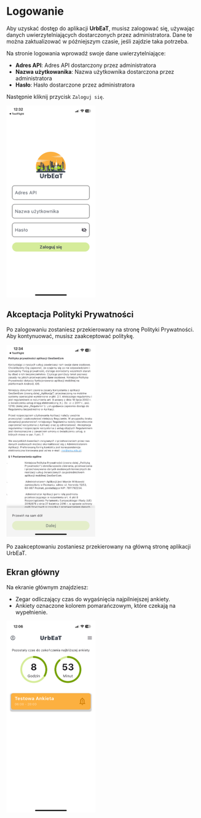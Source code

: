 # Logowanie

Aby uzyskać dostęp do aplikacji **UrbEaT**, musisz zalogować się, używając danych uwierzytelniających dostarczonych przez administratora. Dane te można zaktualizować w późniejszym czasie, jeśli zajdzie taka potrzeba.

Na stronie logowania wprowadź swoje dane uwierzytelniające:
- **Adres API**: Adres API dostarczony przez administratora
- **Nazwa użytkowanika**: Nazwa użytkownika dostarczona przez administratora
- **Hasło**: Hasło dostarczone przez administratora

Następnie kliknij przycisk `Zaloguj się`.

<img alt="alt text" height="500" src="imgs/login_screen.PNG"/>

## Akceptacja Polityki Prywatności
Po zalogowaniu zostaniesz przekierowany na stronę Polityki Prywatności. Aby kontynuować, musisz zaakceptować politykę.

<img alt="alt text" height="500" src="imgs/privacy_policy_screen.PNG"/>

Po zaakceptowaniu zostaniesz przekierowany na główną stronę aplikacji UrbEaT.

## Ekran główny
Na ekranie głównym znajdziesz:
- Zegar odliczający czas do wygaśnięcia najpilniejszej ankiety.
- Ankiety oznaczone kolorem pomarańczowym, które czekają na wypełnienie.

<img alt="alt text" height="500" src="imgs/main_screen.PNG"/>